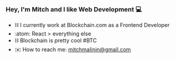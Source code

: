 ### Hey, I'm Mitch and I like Web Development :computer:

- :chains: I currently work at Blockchain.com as a Frontend Developer
- :atom:   React > everything else
- :chains: Blockchain is pretty cool #BTC
- :envelope:   How to reach me: mitchmalinin@gmail.com
